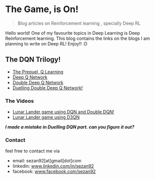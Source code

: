 # The Game, is On!
> Blog articles on Reinforcement learning , specially Deep RL


Hello world! One of my favourite topics in Deep Learning is Deep Reinforcement learning. This blog contains the links on the blogs I am planning to write on Deep RL! Enjoy!! :D 

## The DQN Trilogy!

- [The Prequel, Q Learning](https://sezan92.github.io/2020/03/18/QLearning.html)
- [Deep Q Network](https://sezan92.github.io/2020/03/18/DQN.html)
- [Double Deep Q Network](https://sezan92.github.io/2020/03/18/DDQN.html)
- [Duelling Double Deep Q Network!](https://sezan92.github.io/2020/03/18/D3QN.html)

### The Videos

- [Lunar Lander game using DQN and Double DQN!](https://youtu.be/V5g6YZ4j_6M)
- [Lunar Lander game using D3QN](https://youtu.be/P6OONT5IUMQ)

***I made a mistake in Duelling DQN part. can you figure it out?***

### Contact

feel free to contact me via 
- email: sezan92[at]gmail[dot]com
- linkedin: www.linkedin.com/in/sezan92
- facebook: www.facebook.com/sezan92
